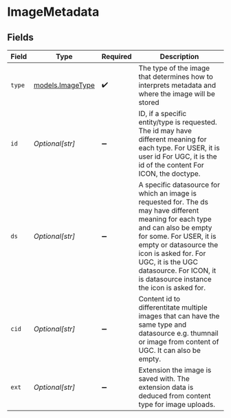 # ImageMetadata


## Fields

| Field                                                                                                                                                                                                                                                                                               | Type                                                                                                                                                                                                                                                                                                | Required                                                                                                                                                                                                                                                                                            | Description                                                                                                                                                                                                                                                                                         |
| --------------------------------------------------------------------------------------------------------------------------------------------------------------------------------------------------------------------------------------------------------------------------------------------------- | --------------------------------------------------------------------------------------------------------------------------------------------------------------------------------------------------------------------------------------------------------------------------------------------------- | --------------------------------------------------------------------------------------------------------------------------------------------------------------------------------------------------------------------------------------------------------------------------------------------------- | --------------------------------------------------------------------------------------------------------------------------------------------------------------------------------------------------------------------------------------------------------------------------------------------------- |
| `type`                                                                                                                                                                                                                                                                                              | [models.ImageType](../models/imagetype.md)                                                                                                                                                                                                                                                          | :heavy_check_mark:                                                                                                                                                                                                                                                                                  | The type of the image that determines how to interprets metadata and where the image will be stored                                                                                                                                                                                                 |
| `id`                                                                                                                                                                                                                                                                                                | *Optional[str]*                                                                                                                                                                                                                                                                                     | :heavy_minus_sign:                                                                                                                                                                                                                                                                                  | ID, if a specific entity/type is requested. The id may have different meaning for each type. For USER, it is user id For UGC, it is the id of the content For ICON, the doctype.                                                                                                                    |
| `ds`                                                                                                                                                                                                                                                                                                | *Optional[str]*                                                                                                                                                                                                                                                                                     | :heavy_minus_sign:                                                                                                                                                                                                                                                                                  | A specific datasource for which an image is requested for. The ds may have different meaning for each type and can also be empty for some. For USER, it is empty or datasource the icon is asked for. For UGC, it is the UGC datasource. For ICON, it is datasource instance the icon is asked for. |
| `cid`                                                                                                                                                                                                                                                                                               | *Optional[str]*                                                                                                                                                                                                                                                                                     | :heavy_minus_sign:                                                                                                                                                                                                                                                                                  | Content id to differentitate multiple images that can have the same type and datasource e.g. thumnail or image from content of UGC. It can also be empty.                                                                                                                                           |
| `ext`                                                                                                                                                                                                                                                                                               | *Optional[str]*                                                                                                                                                                                                                                                                                     | :heavy_minus_sign:                                                                                                                                                                                                                                                                                  | Extension the image is saved with. The extension data is deduced from content type for image uploads.                                                                                                                                                                                               |